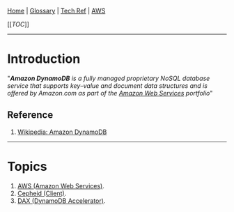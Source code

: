 [Home](/Slalom-LLC/Slalom-Consulting) | [Glossary](/Glossary) | [Tech Ref](/Tech-Ref) | [AWS](/Tech-Ref/AWS-\(Amazon-Web-Services\))

[[_TOC_]]

---
# Introduction
"_***Amazon DynamoDB*** is a fully managed proprietary NoSQL database service that supports key–value and document data structures and is offered by Amazon.com as part of the [Amazon Web Services](/Tech-Ref/AWS-\(Amazon-Web-Services\)) portfolio_"

## Reference
1. [Wikipedia: Amazon DynamoDB](https://en.wikipedia.org/wiki/Amazon_DynamoDB)

---
# Topics
1. [AWS (Amazon Web Services)](/Tech-Ref/AWS-\(Amazon-Web-Services\)).
1. [Cepheid (Client)](/Clients/Cepheid).
1. [DAX (DynamoDB Accelerator)](/Tech-Ref/AWS-\(Amazon-Web-Services\)/Amazon-DynamoDB/DAX-\(DynamoDB-Accelerator\)).
